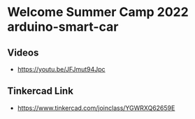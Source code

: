 # Welcome Summer Camp 2022 arduino-smart-car
## Videos
- https://youtu.be/JFJmut94Jpc
## Tinkercad Link
- https://www.tinkercad.com/joinclass/YGWRXQ62659E
